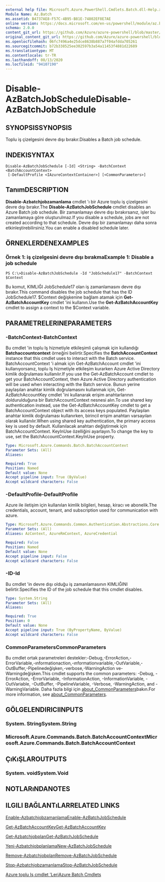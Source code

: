 ```yaml
---
external help file: Microsoft.Azure.PowerShell.Cmdlets.Batch.dll-Help.xml
Module Name: Az.Batch
ms.assetid: B4737AE8-F57C-4B95-B81E-74802EF8E7AE
online version: https://docs.microsoft.com/en-us/powershell/module/az.batch/disable-azbatchjobschedule
schema: 2.0.0
content_git_url: https://github.com/Azure/azure-powershell/blob/master/src/Batch/Batch/help/Disable-AzBatchJobSchedule.md
original_content_git_url: https://github.com/Azure/azure-powershell/blob/master/src/Batch/Batch/help/Disable-AzBatchJobSchedule.md
ms.openlocfilehash: 06fc7496a4e25dce8638b887a7f04afdda705261
ms.sourcegitcommit: b72b338525ee302597b3a54a11453f4881d22689
ms.translationtype: MT
ms.contentlocale: tr-TR
ms.lasthandoff: 08/13/2020
ms.locfileid: "94107190"
---
```

# <span data-ttu-id="923e4-101">Disable-AzBatchJobSchedule</span><span class="sxs-lookup"><span data-stu-id="923e4-101">Disable-AzBatchJobSchedule</span></span>

## <span data-ttu-id="923e4-102">SYNOPSIS</span><span class="sxs-lookup"><span data-stu-id="923e4-102">SYNOPSIS</span></span>
<span data-ttu-id="923e4-103">Toplu iş çizelgesini devre dışı bırakır.</span><span class="sxs-lookup"><span data-stu-id="923e4-103">Disables a Batch job schedule.</span></span>

## <span data-ttu-id="923e4-104">INDEKI</span><span class="sxs-lookup"><span data-stu-id="923e4-104">SYNTAX</span></span>

```
Disable-AzBatchJobSchedule [-Id] <String> -BatchContext <BatchAccountContext>
 [-DefaultProfile <IAzureContextContainer>] [<CommonParameters>]
```

## <span data-ttu-id="923e4-105">Tanım</span><span class="sxs-lookup"><span data-stu-id="923e4-105">DESCRIPTION</span></span>
<span data-ttu-id="923e4-106">**Disable-Azbatchjobzamanlama** cmdlet 'ı bir Azure toplu iş çizelgesini devre dışı bırakır.</span><span class="sxs-lookup"><span data-stu-id="923e4-106">The **Disable-AzBatchJobSchedule** cmdlet disables an Azure Batch job schedule.</span></span>
<span data-ttu-id="923e4-107">Bir zamanlamayı devre dışı bırakırsanız, işler bu zamanlamaya göre oluşturulmaz.</span><span class="sxs-lookup"><span data-stu-id="923e4-107">If you disable a schedule, jobs are not created according to that schedule.</span></span>
<span data-ttu-id="923e4-108">Devre dışı bir zamanlamayı daha sonra etkinleştirebilirsiniz.</span><span class="sxs-lookup"><span data-stu-id="923e4-108">You can enable a disabled schedule later.</span></span>

## <span data-ttu-id="923e4-109">ÖRNEKLERDEN</span><span class="sxs-lookup"><span data-stu-id="923e4-109">EXAMPLES</span></span>

### <span data-ttu-id="923e4-110">Örnek 1: iş çizelgesini devre dışı bırakma</span><span class="sxs-lookup"><span data-stu-id="923e4-110">Example 1: Disable a job schedule</span></span>
```
PS C:\>Disable-AzBatchJobSchedule -Id "JobSchedule17" -BatchContext $Context
```

<span data-ttu-id="923e4-111">Bu komut, KIMLIĞI JobSchedule17 olan iş zamanlamasını devre dışı bırakır.</span><span class="sxs-lookup"><span data-stu-id="923e4-111">This command disables the job schedule that has the ID JobSchedule17.</span></span>
<span data-ttu-id="923e4-112">$Context değişkenine bağlam atamak için **Get-AzBatchAccountKey** cmdlet 'ini kullanın.</span><span class="sxs-lookup"><span data-stu-id="923e4-112">Use the **Get-AzBatchAccountKey** cmdlet to assign a context to the $Context variable.</span></span>

## <span data-ttu-id="923e4-113">PARAMETRELERINE</span><span class="sxs-lookup"><span data-stu-id="923e4-113">PARAMETERS</span></span>

### <span data-ttu-id="923e4-114">-BatchContext</span><span class="sxs-lookup"><span data-stu-id="923e4-114">-BatchContext</span></span>
<span data-ttu-id="923e4-115">Bu cmdlet 'in toplu Iş hizmetiyle etkileşimli çalışmak için kullandığı **Batchaccountcontext** örneğini belirtir.</span><span class="sxs-lookup"><span data-stu-id="923e4-115">Specifies the **BatchAccountContext** instance that this cmdlet uses to interact with the Batch service.</span></span>
<span data-ttu-id="923e4-116">BatchAccountContext 'i almak için Get-AzBatchAccount cmdlet 'ini kullanıyorsanız, toplu Iş hizmetiyle etkileşim kurarken Azure Active Directory kimlik doğrulaması kullanılır.</span><span class="sxs-lookup"><span data-stu-id="923e4-116">If you use the Get-AzBatchAccount cmdlet to get your BatchAccountContext, then Azure Active Directory authentication will be used when interacting with the Batch service.</span></span> <span data-ttu-id="923e4-117">Bunun yerine paylaşılan anahtar kimlik doğrulamasını kullanmak için, Get-AzBatchAccountKey cmdlet 'ini kullanarak erişim anahtarlarının doldurulduğuna bir BatchAccountContext nesnesi alın.</span><span class="sxs-lookup"><span data-stu-id="923e4-117">To use shared key authentication instead, use the Get-AzBatchAccountKey cmdlet to get a BatchAccountContext object with its access keys populated.</span></span> <span data-ttu-id="923e4-118">Paylaşılan anahtar kimlik doğrulaması kullanırken, birincil erişim anahtarı varsayılan olarak kullanılır.</span><span class="sxs-lookup"><span data-stu-id="923e4-118">When using shared key authentication, the primary access key is used by default.</span></span> <span data-ttu-id="923e4-119">Kullanılacak anahtarı değiştirmek için BatchAccountContext. KeyInUse özelliğini ayarlayın.</span><span class="sxs-lookup"><span data-stu-id="923e4-119">To change the key to use, set the BatchAccountContext.KeyInUse property.</span></span>

```yaml
Type: Microsoft.Azure.Commands.Batch.BatchAccountContext
Parameter Sets: (All)
Aliases:

Required: True
Position: Named
Default value: None
Accept pipeline input: True (ByValue)
Accept wildcard characters: False
```

### <span data-ttu-id="923e4-120">-DefaultProfile</span><span class="sxs-lookup"><span data-stu-id="923e4-120">-DefaultProfile</span></span>
<span data-ttu-id="923e4-121">Azure ile iletişim için kullanılan kimlik bilgileri, hesap, kiracı ve abonelik.</span><span class="sxs-lookup"><span data-stu-id="923e4-121">The credentials, account, tenant, and subscription used for communication with azure.</span></span>

```yaml
Type: Microsoft.Azure.Commands.Common.Authentication.Abstractions.Core.IAzureContextContainer
Parameter Sets: (All)
Aliases: AzContext, AzureRmContext, AzureCredential

Required: False
Position: Named
Default value: None
Accept pipeline input: False
Accept wildcard characters: False
```

### <span data-ttu-id="923e4-122">-ID</span><span class="sxs-lookup"><span data-stu-id="923e4-122">-Id</span></span>
<span data-ttu-id="923e4-123">Bu cmdlet 'in devre dışı olduğu iş zamanlamasının KIMLIĞINI belirtir.</span><span class="sxs-lookup"><span data-stu-id="923e4-123">Specifies the ID of the job schedule that this cmdlet disables.</span></span>

```yaml
Type: System.String
Parameter Sets: (All)
Aliases:

Required: True
Position: 0
Default value: None
Accept pipeline input: True (ByPropertyName, ByValue)
Accept wildcard characters: False
```

### <span data-ttu-id="923e4-124">CommonParameters</span><span class="sxs-lookup"><span data-stu-id="923e4-124">CommonParameters</span></span>
<span data-ttu-id="923e4-125">Bu cmdlet ortak parametreleri destekler:-Debug,-ErrorAction,-ErrorVariable,-ınformationaction,-ınformationvariable,-OutVariable,-OutBuffer,-Pipelinedeğişken,-verbose,-WarningAction ve-Warningdeğişken.</span><span class="sxs-lookup"><span data-stu-id="923e4-125">This cmdlet supports the common parameters: -Debug, -ErrorAction, -ErrorVariable, -InformationAction, -InformationVariable, -OutVariable, -OutBuffer, -PipelineVariable, -Verbose, -WarningAction, and -WarningVariable.</span></span> <span data-ttu-id="923e4-126">Daha fazla bilgi için [about_CommonParameters](http://go.microsoft.com/fwlink/?LinkID=113216)bakın.</span><span class="sxs-lookup"><span data-stu-id="923e4-126">For more information, see [about_CommonParameters](http://go.microsoft.com/fwlink/?LinkID=113216).</span></span>

## <span data-ttu-id="923e4-127">GÖLGELENDIRICI</span><span class="sxs-lookup"><span data-stu-id="923e4-127">INPUTS</span></span>

### <span data-ttu-id="923e4-128">System. String</span><span class="sxs-lookup"><span data-stu-id="923e4-128">System.String</span></span>

### <span data-ttu-id="923e4-129">Microsoft.Azure.Commands.Batch.BatchAccountContext</span><span class="sxs-lookup"><span data-stu-id="923e4-129">Microsoft.Azure.Commands.Batch.BatchAccountContext</span></span>

## <span data-ttu-id="923e4-130">ÇıKıŞLAR</span><span class="sxs-lookup"><span data-stu-id="923e4-130">OUTPUTS</span></span>

### <span data-ttu-id="923e4-131">System. void</span><span class="sxs-lookup"><span data-stu-id="923e4-131">System.Void</span></span>

## <span data-ttu-id="923e4-132">NOTLARıNDA</span><span class="sxs-lookup"><span data-stu-id="923e4-132">NOTES</span></span>

## <span data-ttu-id="923e4-133">ILGILI BAĞLANTıLAR</span><span class="sxs-lookup"><span data-stu-id="923e4-133">RELATED LINKS</span></span>

[<span data-ttu-id="923e4-134">Enable-Azbatchjobzamanlama</span><span class="sxs-lookup"><span data-stu-id="923e4-134">Enable-AzBatchJobSchedule</span></span>](./Enable-AzBatchJobSchedule.md)

[<span data-ttu-id="923e4-135">Get-AzBatchAccountKey</span><span class="sxs-lookup"><span data-stu-id="923e4-135">Get-AzBatchAccountKey</span></span>](./Get-AzBatchAccountKey.md)

[<span data-ttu-id="923e4-136">Get-Azbatchjobplan</span><span class="sxs-lookup"><span data-stu-id="923e4-136">Get-AzBatchJobSchedule</span></span>](./Get-AzBatchJobSchedule.md)

[<span data-ttu-id="923e4-137">Yeni-Azbatchjobplanlama</span><span class="sxs-lookup"><span data-stu-id="923e4-137">New-AzBatchJobSchedule</span></span>](./New-AzBatchJobSchedule.md)

[<span data-ttu-id="923e4-138">Remove-Azbatchjobplan</span><span class="sxs-lookup"><span data-stu-id="923e4-138">Remove-AzBatchJobSchedule</span></span>](./Remove-AzBatchJobSchedule.md)

[<span data-ttu-id="923e4-139">Stop-Azbatchjobzamanlama</span><span class="sxs-lookup"><span data-stu-id="923e4-139">Stop-AzBatchJobSchedule</span></span>](./Stop-AzBatchJobSchedule.md)

[<span data-ttu-id="923e4-140">Azure toplu Iş cmdlet 'Leri</span><span class="sxs-lookup"><span data-stu-id="923e4-140">Azure Batch Cmdlets</span></span>](/powershell/module/az.batch)


